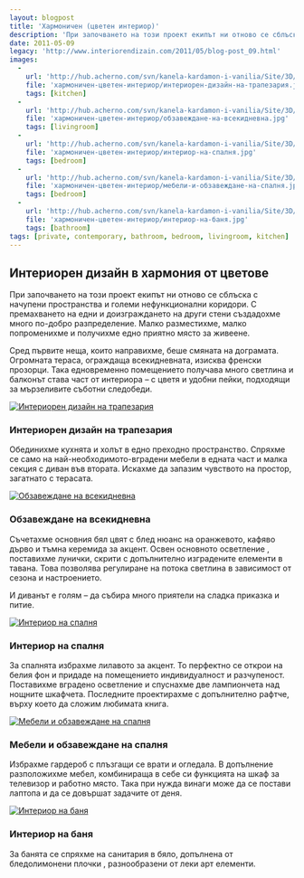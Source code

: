 ```yaml
---
layout: blogpost
title: 'Хармоничен (цветен интериор)'
description: 'При започването на този проект екипът ни отново се сблъска с начупени пространства и големи нефункционални коридори. С премахването на едни и доизграждането на други стени създадохме много по-добро разпределение'
date: 2011-05-09
legacy: 'http://www.interiorendizain.com/2011/05/blog-post_09.html'
images:
  -
    url: 'http://hub.acherno.com/svn/kanela-kardamon-i-vanilia/Site/3D/01-h_f.jpg'
    file: 'хармоничен-цветен-интериор/интериорен-дизайн-на-трапезария.jpg'
    tags: [kitchen]
  -
    url: 'http://hub.acherno.com/svn/kanela-kardamon-i-vanilia/Site/3D/02-h_f.jpg'
    file: 'хармоничен-цветен-интериор/обзавеждане-на-всекидневна.jpg'
    tags: [livingroom]
  -
    url: 'http://hub.acherno.com/svn/kanela-kardamon-i-vanilia/Site/3D/05-s_f.jpg'
    file: 'хармоничен-цветен-интериор/интериор-на-спалня.jpg'
    tags: [bedroom]
  -
    url: 'http://hub.acherno.com/svn/kanela-kardamon-i-vanilia/Site/3D/05.1-s_f.jpg'
    file: 'хармоничен-цветен-интериор/мебели-и-обзавеждане-на-спалня.jpg'
    tags: [bedroom]
  -
    url: 'http://hub.acherno.com/svn/kanela-kardamon-i-vanilia/Site/3D/07-b_f.jpg'
    file: 'хармоничен-цветен-интериор/интериор-на-баня.jpg'
    tags: [bathroom]
tags: [private, contemporary, bathroom, bedroom, livingroom, kitchen]
---
```

## Интериорен дизайн в **хармония от цветове**
При започването на този проект екипът ни отново се сблъска с начупени пространства и големи нефункционални коридори. С премахването на едни и доизграждането на други стени създадохме много по-добро разпределение. Малко разместихме, малко попроменихме и получихме едно приятно място за живеене.

Сред първите неща, които направихме, беше смяната на дограмата. Огромната тераса, ограждаща всекидневната, изисква френски прозорци. Така едновременно помещението получава много светлина и балконът става част от интериора – с цветя и удобни пейки, подходящи за мързеливите съботни следобеди.

[![Интериорен дизайн на трапезария](хармоничен-цветен-интериор/интериорен-дизайн-на-трапезария.jpg)](http://acherno.bg/интериорен-дизайн/апартамент/канела-кардамон-и-ванилия/интериорен-дизайн.html)
### Интериорен дизайн на **трапезария**

Обединихме кухнята и холът в едно преходно пространство. Спряхме се само на най-необходимото-вградени мебели в едната част и малка секция с диван във втората. Искахме да запазим чувството на простор, загатнато с терасата.

[![Обзавеждане на всекидневна](хармоничен-цветен-интериор/обзавеждане-на-всекидневна.jpg)](http://acherno.bg/интериорен-дизайн/апартамент/канела-кардамон-и-ванилия/интериорен-дизайн.html)
### Обзавеждане на **всекидневна**

Съчетахме основния бял цвят с блед нюанс на оранжевото,  кафяво дърво и тъмна керемида за акцент. Освен основното осветление , поставихме лунички, скрити с допълнително изградените елементи в тавана. Това позволява регулиране на потока светлина в зависимост от  сезона и настроението.

И диванът е голям – да събира много приятели на сладка приказка и питие.

[![Интериор на спалня](хармоничен-цветен-интериор/интериор-на-спалня.jpg)](http://acherno.bg/интериорен-дизайн/апартамент/канела-кардамон-и-ванилия/интериорен-дизайн.html)
### Интериор на **спалня**

За спалнята избрахме лилавото за акцент. То перфектно се открои на белия фон и придаде на помещението индивидуалност и разчупеност. Поставихме вградено осветление и спуснахме две лампиончета над нощните шкафчета. Последните проектирахме с допълнително рафтче, върху което да сложим любимата книга.

[![Мебели и обзавеждане на спалня](хармоничен-цветен-интериор/мебели-и-обзавеждане-на-спалня.jpg)](http://acherno.bg/интериорен-дизайн/апартамент/канела-кардамон-и-ванилия/интериорен-дизайн.html)
### Мебели и обзавеждане на **спалня**

Избрахме гардероб с плъзгащи се врати и огледала. В допълнение разположихме мебел, комбинираща в себе си функцията на шкаф за телевизор и работно място. Така при нужда винаги може да се постави лаптопа и да се довършат задачите от деня.

[![Интериор на баня](хармоничен-цветен-интериор/интериор-на-баня.jpg)](http://acherno.bg/интериорен-дизайн/апартамент/канела-кардамон-и-ванилия/интериорен-дизайн.html)
### Интериор на **баня**

За банята се спряхме на санитария в бяло, допълнена от бледолимонени плочки , разнообразени от леки арт елементи.